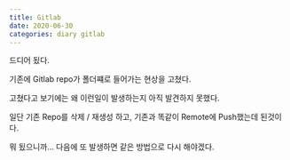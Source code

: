 ```yaml
---
title: Gitlab
date: 2020-06-30
categories: diary gitlab
---
```

드디어 됬다.

기존에 Gitlab repo가 폴더쨰로 들어가는 현상을 고쳤다.

고쳤다고 보기에는 왜 이런일이 발생하는지 아직 발견하지 못했다.

일단 기존 Repo를 삭제 / 재생성 하고, 기존과 똑같이 Remote에 Push했는데 된것이다.

뭐 됬으니까... 다음에 또 발생하면 같은 방법으로 다시 해야겠다.
